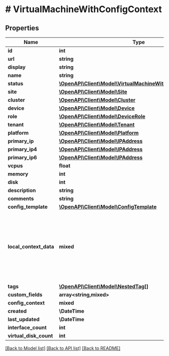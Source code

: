# # VirtualMachineWithConfigContext

## Properties

Name | Type | Description | Notes
------------ | ------------- | ------------- | -------------
**id** | **int** |  | [readonly]
**url** | **string** |  | [readonly]
**display** | **string** |  | [readonly]
**name** | **string** |  |
**status** | [**\OpenAPI\Client\Model\VirtualMachineWithConfigContextStatus**](VirtualMachineWithConfigContextStatus.md) |  | [optional]
**site** | [**\OpenAPI\Client\Model\Site**](Site.md) |  | [optional]
**cluster** | [**\OpenAPI\Client\Model\Cluster**](Cluster.md) |  | [optional]
**device** | [**\OpenAPI\Client\Model\Device**](Device.md) |  | [optional]
**role** | [**\OpenAPI\Client\Model\DeviceRole**](DeviceRole.md) |  | [optional]
**tenant** | [**\OpenAPI\Client\Model\Tenant**](Tenant.md) |  | [optional]
**platform** | [**\OpenAPI\Client\Model\Platform**](Platform.md) |  | [optional]
**primary_ip** | [**\OpenAPI\Client\Model\IPAddress**](IPAddress.md) |  | [readonly]
**primary_ip4** | [**\OpenAPI\Client\Model\IPAddress**](IPAddress.md) |  | [optional]
**primary_ip6** | [**\OpenAPI\Client\Model\IPAddress**](IPAddress.md) |  | [optional]
**vcpus** | **float** |  | [optional]
**memory** | **int** |  | [optional]
**disk** | **int** |  | [optional]
**description** | **string** |  | [optional]
**comments** | **string** |  | [optional]
**config_template** | [**\OpenAPI\Client\Model\ConfigTemplate**](ConfigTemplate.md) |  | [optional]
**local_context_data** | **mixed** | Local config context data takes precedence over source contexts in the final rendered config context | [optional]
**tags** | [**\OpenAPI\Client\Model\NestedTag[]**](NestedTag.md) |  | [optional]
**custom_fields** | **array<string,mixed>** |  | [optional]
**config_context** | **mixed** |  | [readonly]
**created** | **\DateTime** |  | [readonly]
**last_updated** | **\DateTime** |  | [readonly]
**interface_count** | **int** |  | [readonly]
**virtual_disk_count** | **int** |  | [readonly]

[[Back to Model list]](../../README.md#models) [[Back to API list]](../../README.md#endpoints) [[Back to README]](../../README.md)
